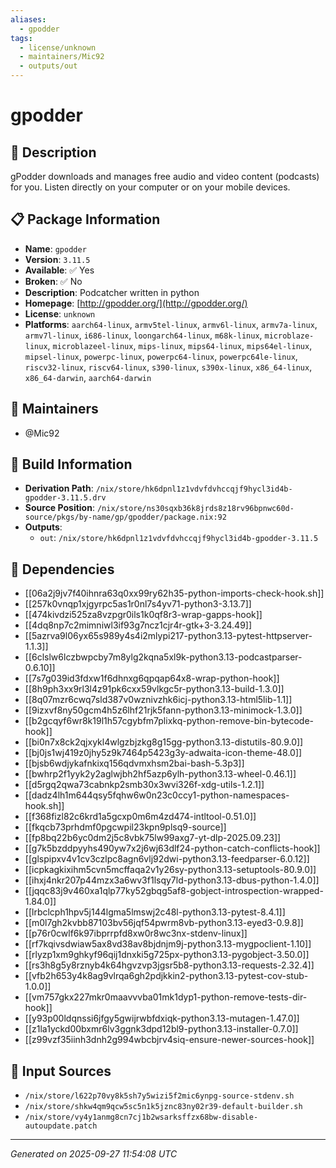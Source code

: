 ```yaml
---
aliases:
  - gpodder
tags:
  - license/unknown
  - maintainers/Mic92
  - outputs/out
---
```


# gpodder

## 📝 Description

gPodder downloads and manages free audio and video content (podcasts)
for you. Listen directly on your computer or on your mobile devices.


## 📋 Package Information

- **Name**: `gpodder`
- **Version**: `3.11.5`
- **Available**: ✅ Yes
- **Broken**: ✅ No
- **Description**: Podcatcher written in python
- **Homepage**: [http://gpodder.org/](http://gpodder.org/)
- **License**: `unknown`
- **Platforms**: `aarch64-linux`, `armv5tel-linux`, `armv6l-linux`, `armv7a-linux`, `armv7l-linux`, `i686-linux`, `loongarch64-linux`, `m68k-linux`, `microblaze-linux`, `microblazeel-linux`, `mips-linux`, `mips64-linux`, `mips64el-linux`, `mipsel-linux`, `powerpc-linux`, `powerpc64-linux`, `powerpc64le-linux`, `riscv32-linux`, `riscv64-linux`, `s390-linux`, `s390x-linux`, `x86_64-linux`, `x86_64-darwin`, `aarch64-darwin`
## 👥 Maintainers

- @Mic92


## 🔧 Build Information

- **Derivation Path**: `/nix/store/hk6dpnl1z1vdvfdvhccqjf9hycl3id4b-gpodder-3.11.5.drv`
- **Source Position**: `/nix/store/ns30sqxb36k8jrds8z18rv96bpnwc60d-source/pkgs/by-name/gp/gpodder/package.nix:92`
- **Outputs**:
  - `out`:  `/nix/store/hk6dpnl1z1vdvfdvhccqjf9hycl3id4b-gpodder-3.11.5`

## 🔗 Dependencies

- [[06a2j9jv7f40ihnra63q0xx99ry62h35-python-imports-check-hook.sh]]
- [[257k0vnqp1xjgyrpc5as1r0nl7s4yv71-python3-3.13.7]]
- [[474kivdzi525za8vzpgr0ils1k0qf8r3-wrap-gapps-hook]]
- [[4dq8np7c2mimniwl3if93g7ncz1cjr4r-gtk+3-3.24.49]]
- [[5azrva9l06yx65s989y4s4i2mlypi217-python3.13-pytest-httpserver-1.1.3]]
- [[6clslw6lczbwpcby7m8ylg2kqna5xl9k-python3.13-podcastparser-0.6.10]]
- [[7s7g039id3fdxw1f6dhnxg6qpqap64x8-wrap-python-hook]]
- [[8h9ph3xx9rl3l4z91pk6cxx59vlkgc5r-python3.13-build-1.3.0]]
- [[8q07mzr6cwq7sld387v0wznivzhk6icj-python3.13-html5lib-1.1]]
- [[9izxvf8ny50gcm4h5z6lhf21rjk5fann-python3.13-minimock-1.3.0]]
- [[b2gcqyf6wr8k19l1h57cgybfm7plixkq-python-remove-bin-bytecode-hook]]
- [[bi0n7x8ck2qjxykl4wlgzbjzkg8g15gg-python3.13-distutils-80.9.0]]
- [[bj0js1wj419z0jhy5z9k7464p5423g3y-adwaita-icon-theme-48.0]]
- [[bjsb6wdjykafnkixq156qdvmxhsm2bai-bash-5.3p3]]
- [[bwhrp2f1yyk2y2aglwjbh2hf5azp6ylh-python3.13-wheel-0.46.1]]
- [[d5rgq2qwa73cabnkp2smb30x3wvi326f-xdg-utils-1.2.1]]
- [[dadz4lh1m644qsy5fqhw6w0n23c0ccy1-python-namespaces-hook.sh]]
- [[f368fizl82c6krd1a5gcxp0m6m4zd474-intltool-0.51.0]]
- [[fkqcb73prhdmf0pgcwpil23kpn9plsq9-source]]
- [[fp8bq22b6yc0dm2j5c8vbk75lw99axg7-yt-dlp-2025.09.23]]
- [[g7k5bzddpyyhs490yw7x2j6wj63dlf24-python-catch-conflicts-hook]]
- [[glspipxv4v1cv3czlpc8agn6vlj92dwi-python3.13-feedparser-6.0.12]]
- [[icpkagkixihm5cvn5mcffaqa2v1y26sy-python3.13-setuptools-80.9.0]]
- [[ihxj4nkr207p44mzx3a6wv3f1lsqy7ld-python3.13-dbus-python-1.4.0]]
- [[jqqc83j9v460xa1qlp77ky52gbqg5af8-gobject-introspection-wrapped-1.84.0]]
- [[lrbclcph1hpv5j144lgma5lmswj2c48l-python3.13-pytest-8.4.1]]
- [[m0l7gh2kvbb87103bv56jqf54pwrm8vb-python3.13-eyed3-0.9.8]]
- [[p76r0cwlf6k97ibprrpfd8xw0r8wc3nx-stdenv-linux]]
- [[rf7kqivsdwiaw5ax8vd38av8bjdnjm9j-python3.13-mygpoclient-1.10]]
- [[rlyzp1xm9ghkyf96qij1dnxki5g725px-python3.13-pygobject-3.50.0]]
- [[rs3h8g5y8rznyb4k64hgvzvp3jgsr5b8-python3.13-requests-2.32.4]]
- [[vfb2h653y4k8ag9vlrqa6gh2pdjkkin2-python3.13-pytest-cov-stub-1.0.0]]
- [[vm757gkx227mkr0maavvvba01mk1dyp1-python-remove-tests-dir-hook]]
- [[y93p00ldqnssi6jfgy5gwijrwbfdxiqk-python3.13-mutagen-1.47.0]]
- [[z1la1yckd00bxmr6lv3ggnk3dpd12bl9-python3.13-installer-0.7.0]]
- [[z99vzf35iinh3dnh2g994wbcbjrv4siq-ensure-newer-sources-hook]]

## 📁 Input Sources

- `/nix/store/l622p70vy8k5sh7y5wizi5f2mic6ynpg-source-stdenv.sh`
- `/nix/store/shkw4qm9qcw5sc5n1k5jznc83ny02r39-default-builder.sh`
- `/nix/store/vy4y1anmg8cn7cj1b2wsarksffzx68bw-disable-autoupdate.patch`

---
*Generated on 2025-09-27 11:54:08 UTC*
